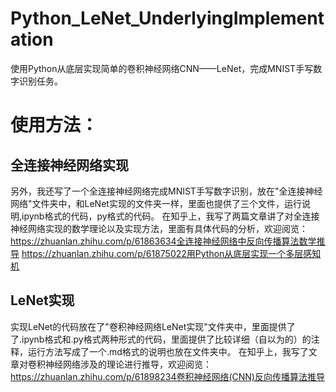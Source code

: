 # Python_LeNet_UnderlyingImplementation
使用Python从底层实现简单的卷积神经网络CNN——LeNet，完成MNIST手写数字识别任务。
#  使用方法：

## 全连接神经网络实现
另外，我还写了一个全连接神经网络完成MNIST手写数字识别，放在"全连接神经网络"文件夹中，和LeNet实现的文件夹一样，里面也提供了三个文件，运行说明,ipynb格式的代码，py格式的代码。
在知乎上，我写了两篇文章讲了对全连接神经网络实现的数学理论以及实现方法，里面有具体代码的分析，欢迎阅览：
https://zhuanlan.zhihu.com/p/61863634全连接神经网络中反向传播算法数学推导
https://zhuanlan.zhihu.com/p/61875022用Python从底层实现一个多层感知机

## LeNet实现
实现LeNet的代码放在了"卷积神经网络LeNet实现"文件夹中，里面提供了了.ipynb格式和.py格式两种形式的代码，里面提供了比较详细（自以为的）的注释，运行方法写成了一个.md格式的说明也放在文件夹中。
在知乎上，我写了文章对卷积神经网络涉及的理论进行推导，欢迎阅览：
https://zhuanlan.zhihu.com/p/61898234卷积神经网络(CNN)反向传播算法推导
